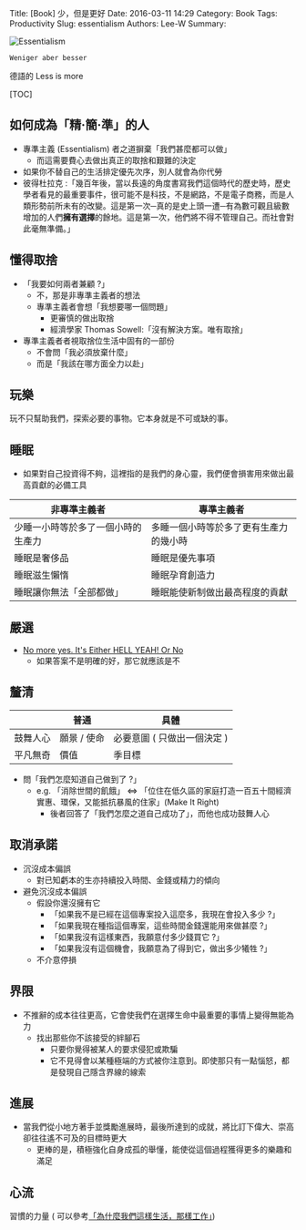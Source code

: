 Title: [Book] 少，但是更好
Date: 2016-03-11 14:29
Category: Book
Tags: Productivity
Slug: essentialism
Authors: Lee-W
Summary:

![Essentialism]({static}/images/books/zJS927h.jpg)

```text
Weniger aber besser
```

德語的 Less is more

<!--more-->

[TOC]

## 如何成為「精‧簡‧準」的人

* 專準主義 (Essentialism) 者之道摒棄「我們甚麼都可以做」
    * 而這需要費心去做出真正的取捨和艱難的決定
* 如果你不替自己的生活排定優先次序，別人就會為你代勞
* 彼得杜拉克 :「幾百年後，當以長遠的角度書寫我們這個時代的歷史時，歷史學者看見的最重要事件，很可能不是科技，不是網路，不是電子商務，而是人類形勢前所未有的改變。這是第一次─真的是史上頭一遭─有為數可觀且級數增加的人們**擁有選擇**的餘地。這是第一次，他們將不得不管理自己。而社會對此毫無準備。」

## 懂得取捨

* 「我要如何兩者兼顧 ?」
    * 不，那是非專準主義者的想法
    * 專準主義者會想「我想要哪一個問題」
        * 更審慎的做出取捨
        * 經濟學家 Thomas Sowell:「沒有解決方案。唯有取捨」
* 專準主義者者視取捨位生活中固有的一部份
    * 不會問「我必須放棄什麼」
    * 而是「我該在哪方面全力以赴」

## 玩樂

玩不只幫助我們，探索必要的事物。它本身就是不可或缺的事。

## 睡眠

* 如果對自己投資得不夠，這裡指的是我們的身心靈，我們便會損害用來做出最高貢獻的必備工具

| 非專準主義者 | 專準主義者 |
|---|---|
| 少睡一小時等於多了一個小時的生產力 | 多睡一個小時等於多了更有生產力的幾小時 |
| 睡眠是奢侈品 | 睡眠是優先事項 |
| 睡眠滋生懶惰 | 睡眠孕育創造力 |
| 睡眠讓你無法「全部都做」| 睡眠能使新制做出最高程度的貢獻 |

## 嚴選

* [No more yes. It's Either HELL YEAH! Or No](https://www.youtube.com/watch?time_continue=60&v=1ehWlVeMrqw)
    * 如果答案不是明確的好，那它就應該是不

## 釐清

|  | 普通 | 具體 |
|---|---|---|
| 鼓舞人心 | 願景 / 使命   | 必要意圖 ( 只做出一個決定 )|
| 平凡無奇 | 價值 | 季目標 |

* 問「我們怎麼知道自己做到了 ?」
    * e.g. 「消除世間的飢餓」 ⇔ 「位住在低久區的家庭打造一百五十間經濟實惠、環保，又能抵抗暴風的住家」(Make It Right)
        * 後者回答了「我們怎麼之道自己成功了」，而他也成功鼓舞人心

## 取消承諾

* 沉沒成本偏誤
    * 對已知虧本的生亦持續投入時間、金錢或精力的傾向
* 避免沉沒成本偏誤
    * 假設你還沒擁有它
        * 「如果我不是已經在這個專案投入這麼多，我現在會投入多少 ?」
        * 「如果我現在種指這個專案，這些時間金錢還能用來做甚麼 ?」
        * 「如果我沒有這樣東西，我願意付多少錢買它 ?」
        * 「如果我沒有這個機會，我願意為了得到它，做出多少犧牲 ?」
    * 不介意停損

## 界限

* 不推辭的成本往往更高，它會使我們在選擇生命中最重要的事情上變得無能為力
    * 找出那些你不該接受的絆腳石
        * 只要你覺得被某人的要求侵犯或欺騙
        * 它不見得會以某種極端的方式被你注意到。即使那只有一點惱怒，都是發現自己隱含界線的線索

## 進展

* 當我們從小地方著手並獎勵進展時，最後所達到的成就，將比訂下偉大、崇高卻往往遙不可及的目標時更大
    * 更棒的是，積極強化自身成孤的舉懂，能使從這個過程獲得更多的樂趣和滿足

## 心流

習慣的力量 ( 可以參考[「為什麼我們這樣生活，那樣工作」]({filename}/posts/book/2015/08-the-power-of-habit.md))
